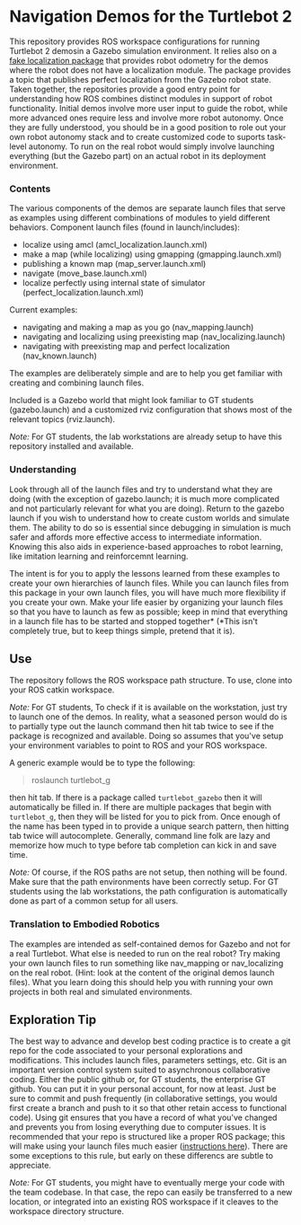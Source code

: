 # Navigation Demos for the Turtlebot 2

This repository provides ROS workspace configurations for running Turtlebot 2 demosin a Gazebo simulation environment.  It relies also on a [fake localization package](https://github.com/TurtlebotAdventures/gazebo_fake_localization.git) that provides robot 
odometry for the demos where the robot does not have a localization module.   The package provides a topic that publishes perfect localization from the Gazebo 
robot state.  Taken together, the repositories provide a good entry point for understanding how ROS combines distinct modules in support of robot functionality.
Initial demos involve more user input to guide the robot, while more advanced ones require less and involve more robot autonomy. Once they are fully understood, you 
should be in a good position to role out your own robot autonomy stack and to create customized code to suports task-level autonomy.  To run on the real robot would simply 
involve launching everything (but the Gazebo part) on an actual robot in its deployment environment.

### Contents

The various components of the demos are separate launch files that serve as examples using different combinations of modules to yield different behaviors. 
Component launch files (found in launch/includes):

- localize using amcl (amcl_localization.launch.xml)
- make a map (while localizing) using gmapping (gmapping.launch.xml)
- publishing a known map (map_server.launch.xml)
- navigate (move_base.launch.xml)
- localize perfectly using internal state of simulator (perfect_localization.launch.xml)

Current examples:

- navigating and making a map as you go (nav_mapping.launch)
- navigating and localizing using preexisting map (nav_localizing.launch)
- navigating with preexisting map and perfect localization (nav_known.launch)

The examples are deliberately simple and are to help you get familiar with creating and combining launch files.

Included is a Gazebo world that might look familiar to GT students (gazebo.launch) and a customized rviz configuration that shows most of the relevant topics (rviz.launch). 

_Note:_ For GT students, the lab workstations are already setup to have this repository installed and available.

### Understanding

Look through all of the launch files and try to understand what they are doing (with the exception of gazebo.launch; it is much more complicated and not particularly 
relevant for what you are doing). Return to the gazebo launch if you wish to understand how to create custom worlds and simulate them.  The ability to do so is essential 
since debugging in simulation is much safer and affords more effective access to intermediate information. Knowing this also aids in experience-based approaches to robot 
learning, like imitation learning and reinforcemnt learning.

The intent is for you to apply the lessons learned from these examples to create your own hierarchies of launch files. While you can <include> launch files from this
package in your own launch files, you will have much more flexibility if you create your own. Make your life easier by organizing your launch files so that you have to
launch as few as possible; keep in mind that everything in a launch file has to be started and stopped together* (*This isn't completely true, but to keep things 
simple, pretend that it is).

## Use

The repository follows the ROS workspace path structure.  To use, clone into your ROS catkin workspace. 

_Note:_ For GT students, To check if it is available on the workstation, just try to launch one of the demos. In reality, what a seasoned person would do is to partially type out the launch command then hit tab twice to see if the package is recognized and available.  Doing so assumes that you've setup your environment variables to point to ROS and your ROS workspace.

A generic example would be to type the following:
> roslaunch turtlebot_g

then hit tab.  If there is a package called ``turtlebot_gazebo`` then it will automatically be filled in.  If there are multiple packages that begin with ``turtlebot_g``, then they will be listed for you to pick from.  Once enough of the name has been typed in to provide a unique search pattern, then hitting tab twice will autocomplete.  Generally, command line folk are lazy and memorize how much to type before tab completion can kick in and save time. 


_Note:_ Of course, if the ROS paths are not setup, then nothing will be found.  Make sure that the path environments have been correctly setup.  For GT students using the lab workstations, the path configuration is automatically done as part of a common setup for all users.


### Translation to Embodied Robotics

The examples are intended as self-contained demos for Gazebo and not for a real Turtlebot. What else is needed to run on the real robot? Try making your own launch 
files to run something like nav_mapping or nav_localizing on the real robot. (Hint: look at the content of the original demos launch files). What you learn doing 
this should help you with running your own projects in both real and simulated environments.

## Exploration Tip

The best way to advance and develop best coding practice is to create a git repo for the code associated to your personal explorations and modifications.
This includes launch files, parameters settings, etc. Git is an important version control system suited to asynchronous collaborative coding. Either the public
github or, for GT students, the enterprise GT github. You can put it in your personal account, for now at least. Just be sure to commit and push frequently (in 
collaborative settings, you would first create a branch and push to it so that other retain access to functional code). 
Using git ensures that you have a record of what you've changed and prevents you from losing everything due to computer issues. 
It is recommended that your repo is structured like a proper ROS package; this will make using your launch files much easier
([instructions here](http://wiki.ros.org/ROS/Tutorials/CreatingPackage)).  There are some exceptions to this rule, but early on these differencs are subtle to 
appreciate.

  _Note:_ For GT students, you might have to eventually merge your code with the team codebase.  In that case, the repo can easily be transferred to a new location, or integrated into an existing ROS workspace if it cleaves to the workspace directory structure. 
